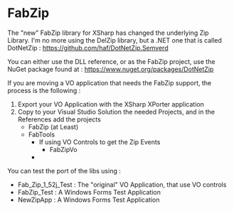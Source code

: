 # FabZip

The "new" FabZip library for XSharp has changed the underlying Zip Library.
I'm no more using the DelZip library, but a .NET one that is called DotNetZip : https://github.com/haf/DotNetZip.Semverd

You can either use the DLL reference, or as the FabZip project, use the NuGet package found at : https://www.nuget.org/packages/DotNetZip

If you are moving a VO application that needs the FabZip support, the process is the following :

1. Export your VO Application with the XSharp XPorter application
2. Copy to your Visual Studio Solution the needed Projects, and in the References add the projects
    - FabZip (at Least)
    - FabTools
      - If using VO Controls to get the Zip Events
        - FabZipVo
      - 
        

You can test the port of the libs using :
- Fab_Zip_1_52j_Test : The "original" VO Application, that use VO controls
- FabZip_Test : A Windows Forms Test Application
- NewZipApp : A Windows Forms Test Application